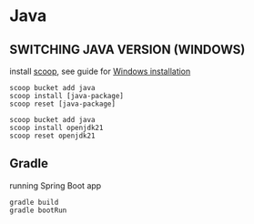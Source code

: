 # Java #

## SWITCHING JAVA VERSION (WINDOWS) ##
install [scoop](https://scoop.sh), see guide for [Windows installation](https://www.cyberithub.com/how-to-install-scoop-on-windows-10-using-few-easy-steps/)

```
scoop bucket add java
scoop install [java-package]
scoop reset [java-package]
```
```
scoop bucket add java
scoop install openjdk21
scoop reset openjdk21
```

## Gradle ##
running Spring Boot app


```
gradle build
gradle bootRun
```
